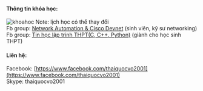 #### Thông tin khóa học:
![khoahoc](https://scontent.fsgn2-1.fna.fbcdn.net/v/t1.0-9/122479231_1087844165007299_5504323848781407086_o.jpg?_nc_cat=105&ccb=2&_nc_sid=825194&_nc_ohc=rzRJAQN57x8AX-2jxDl&_nc_ht=scontent.fsgn2-1.fna&oh=a6e02e78a067b49f69c29375b23b04a6&oe=5FE23529)
Note: lịch học có thể thay đổi       
Fb group: [Network Automation & Cisco Devnet](https://www.facebook.com/groups/networkautomation2001/) (sinh viên, kỹ sư networking)        
Fb group: [Tin học lập trình THPT(C, C++, Python)](https://www.facebook.com/groups/2327984310681255/) (giành cho học sinh THPT)

#### Liên hệ:  
Facebook: [https://www.facebook.com/thaiquocvo2001](https://www.facebook.com/thaiquocvo2001)          
Skype: thaiquocvo2001
